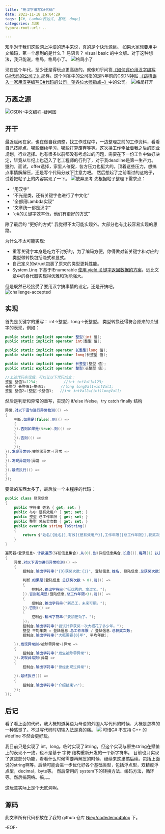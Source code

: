 ```yaml
---
title: "用汉字编写C#代码"
date: 2021-11-18 16:04:29
tags: [C#, Lambda表达式, 基础, doge] 
categories: 后端
typora-root-url: ..

---
```


知乎对于我们这些网上冲浪的选手来说，真的是个快乐源泉。
如果大家想要用中文编码，第一个想到的是什么？ 易语言？ visual basic 的中文版。对于这种想法，我只能说，格局，格局小了。
![格局小了](/images/meme/patterns/tinyone.jpg)
<!-- more -->

现在这个年代，至少还是得玩点更高级的。就像知乎问答[《如何评价用汉字编写C#代码的公司？》](https://www.zhihu.com/question/66708001)那样。这个问答中的公司指的是N年前的CSDN神贴 [《跳槽误入一家用汉字编写C#代码的公司，望各位大师指点~》](https://bbs.csdn.net/topics/380159364)中的公司。
![格局打开](/images/meme/patterns/open.jpg)

## 万恶之源

![CSDN-中文编程-疑问图](/images/posts/codding-csharp-in-chinese/coding-in-csharp-csdn-screenshot.jpg)

## 开干

最近赋闲在家，也在做自我调整，找工作过程中，一边整理之前的工作资料，看看自己技能点，哪些继续学习，哪些打算废弃等等。这次换工作牵扯着我之后的职业规划，行业选择。也有很多以前都没有考虑过的问题，需要在下一份工作中做好决定，毕竟从年纪上也迈入了老工程师的行列了，对于我deadline是第一生产力。邀约，面试，offer选择，家里人催促，各方压力也挺大的。顶着这些压力，想搞点事情解解压，还是写个代码分散下注意力吧。
然后想起了之前看过的这帖子，试着把帖子上的内容实现了一下。
![放弃思考](/images/meme/fav/Give-up-thinking.jpg)
先根据帖子整理下需求点：

* “用汉字”
* “不光是类，还有关键字也进行了中文化”
* “全部用Lambda实现”
* “文章统一都是汉字”
* “c#的关键字效率低，他们有更好的方式”

除了最后的 “更好的方式” 我觉得不太可能实现外。大部分也有比较容易实现的思路。

为什么不太可能实现:

* 重写关键字本身是吃力不讨好的，为了编码方便，你得做对新关键字和对应的类型做转换包括隐式和显式。
* 自己定义的struct包裹了原来的类型更耗性能。
* System.Linq 下基于IEnumerable [使用 yield 关键字返回数据的方案](https://referencesource.microsoft.com/#System.Core/System/Linq/Enumerable.cs)，远比文章中的叠代器实现得优雅和功能强大。

但是既然已经接受了要用汉字搞事情的设定，还是开搞吧。
![challenge-accepted](/images/meme/fav/challenge-accepted.jpg)

## 实现

首先是关键字的重写：
int->整型，long->长整型。
类型转换还得符合原来的关键字的表现，例如：

```c#
public static implicit operator 整型(int 值);
public static implicit operator int(整型 值);

public static implicit operator 长整型(long 值);
public static implicit operator long(长整型 值);

public static implicit operator 长整型(整型 值);
public static explicit operator 整型(长整型 值);

//上述代码实现后，可以让以下代码成立：
整型 整值1=1234;            //int intVal1=123;
长整型 长整值1=整值1;       //long longVal1=intVal1;
整型 整值2=(整型)长整值1;   //int intVal2=(int)longVal1;
```

然后是判断和异常的重写，实现的 if/else if/else，try catch finally 结构

```c#
异常.对以下语句进行异常检测(() =>
{
    判断.如果是(false).则(() =>
    {
    }).否则如果是(true).则(() =>
    {
    }).否则(() =>
    {
    });
}).发现异常则<被除零异常>(异常 =>
{
}).发现异常则(异常 =>
{
}).最终执行(() =>
{
});
```

要做的东西太多了，最后放一个主程序的代码：

```C#
public class 登录信息
{
    public 字符串 姓名 { get; set; }
    public 布尔 是有效用户 { get; set; }
    public 整型 总工作年限 { get; set; }
    public 整型 总获奖次数 { get; set; }
    public override string ToString()
    {
        return $"姓名[{姓名}],有效[{是有效用户}],工作年限[{总工作年限}],获奖次数[{总获奖次数}]";
    }
}

遍历器<登录信息>.计数遍历(详细信息集合).从(0).到(详细信息集合.长度()).每隔(1).执行((当前行索引, 登陆信息) =>
{
    异常.对以下语句进行异常检测(() =>
    {
        控制台.输出字符串("{0}获奖次数:{1}", 登陆信息.姓名, 登陆信息.总获奖次数);

        判断.如果是(登陆信息.总获奖次数 > 0).则(() =>
        {
            控制台.输出字符串("挺优秀的，拿过奖。");            
        }).否则如果是(登陆信息.总工作年限<3).则(() =>
        {
            控制台.输出字符串("新员工，未来可期。");            
        }).否则(() =>
        {
            控制台.输出字符串("要加把劲了。");            
        });                    
        控制台.输出字符串("尝试计算获奖一次大概花了多少年。");
        整型 平均年数 = 登陆信息.总工作年限 / 登陆信息.总获奖次数;
        控制台.输出字符串("大概需要{0}年", 平均年数);

    }).发现异常则<被除零异常>(异常 =>
    {
        控制台.输出字符串("发生被除零异常");
    }).发现异常则(异常 =>
    {
        控制台.输出字符串("曾经出现过异常");

    }).最终执行(() =>
    {
        控制台.输出字符串("介绍结束\n");
    });
});
```

## 后记

看了看上面的代码，我大概知道英语为母语的外国人写代码的时候，大概是怎样的一种感觉了。不过写代码时切输入法是真的痛。
![](/images/meme/fav/Hematemesis.jpg)
可惜C# 不支持 C++ 的 #define 不然会更好玩。

我目前只是实现了 int，long，临时实现了String，但这个实现与原生string在赋值上的表现不一致，也不是基于 字符 结构重新开发的一个新字符串。
目前也只实现了这些部分功能，看看什么时候需要再解压的时候，继续来这里搞后续。包括上面说的string啊等。后续可能会进一步优化好各个基础类型，包括浮点型，双精度浮点型，decimal，byte等。 然后常用的 system下的转换方法、编码方法，循环等。然后搞网络。搞。。。

这玩意实际上是个无底洞啊。

## 源码

此文章所有代码都放在了我的 github 仓库 [Nieg/codedemo4blog](https://github.com/Nieg/codedemo4blog/tree/main/gh-pages/codding-csharp-in-chinese/) 下。

-EOF-